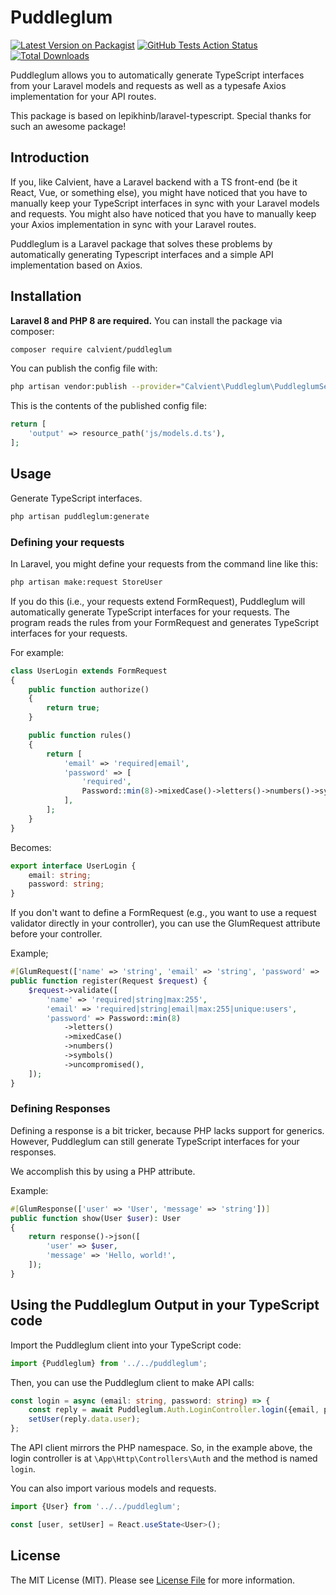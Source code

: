 # Puddleglum

[![Latest Version on Packagist](https://img.shields.io/packagist/v/calvient/puddleglum.svg?style=flat-square)](https://packagist.org/packages/based/laravel-typescript)
[![GitHub Tests Action Status](https://img.shields.io/github/workflow/status/calvient/puddle-glum/run-tests?label=tests)](https://github.com/lepikhinb/laravel-typescript/actions?query=workflow%3Arun-tests+branch%3Amain)
[![Total Downloads](https://img.shields.io/packagist/dt/calvient/puddleglum.svg?style=flat-square)](https://packagist.org/packages/based/laravel-typescript)

Puddleglum allows you to automatically generate TypeScript interfaces from your Laravel models and requests as well as
a typesafe Axios implementation for your API routes.

This package is based on lepikhinb/laravel-typescript. Special thanks for such an awesome package!

## Introduction

If you, like Calvient, have a Laravel backend with a TS front-end (be it React, Vue, or something else),
you might have noticed that you have to manually keep your TypeScript interfaces in sync with your Laravel models and
requests.
You might also have noticed that you have to manually keep your Axios implementation in sync with your Laravel routes.

Puddleglum is a Laravel package that solves these problems by automatically generating Typescript interfaces and a simple API implementation based on Axios.

## Installation

**Laravel 8 and PHP 8 are required.**
You can install the package via composer:

```bash
composer require calvient/puddleglum
```

You can publish the config file with:

```bash
php artisan vendor:publish --provider="Calvient\Puddleglum\PuddleglumServiceProvider" --tag="puddleglum-config"
```

This is the contents of the published config file:

```php
return [
    'output' => resource_path('js/models.d.ts'),
];
```

## Usage

Generate TypeScript interfaces.

```bash
php artisan puddleglum:generate
```

### Defining your requests

In Laravel, you might define your requests from the command line like this:

```bash
php artisan make:request StoreUser
```

If you do this (i.e., your requests extend FormRequest), Puddleglum will automatically generate TypeScript interfaces
for your requests. The program reads the rules from your FormRequest and generates TypeScript interfaces for your
requests.

For example:

```php 
class UserLogin extends FormRequest
{
	public function authorize()
	{
		return true;
	}

	public function rules()
	{
		return [
			'email' => 'required|email',
			'password' => [
				'required',
				Password::min(8)->mixedCase()->letters()->numbers()->symbols()->uncompromised(),
			],
		];
	}
}

```

Becomes:
```typescript
export interface UserLogin {
	email: string;
	password: string;
}
```

If you don't want to define a FormRequest (e.g., you want to use a request validator directly in your controller),
you can use the GlumRequest attribute before your controller.

Example;
```php
#[GlumRequest(['name' => 'string', 'email' => 'string', 'password' => 'string'])]
public function register(Request $request) {
    $request->validate([
        'name' => 'required|string|max:255',
        'email' => 'required|string|email|max:255|unique:users',
        'password' => Password::min(8)
            ->letters()
            ->mixedCase()
            ->numbers()
            ->symbols()
            ->uncompromised(),
    ]);
}
```

### Defining Responses

Defining a response is a bit tricker, because PHP lacks support for generics. However, Puddleglum can still generate
TypeScript interfaces for your responses.

We accomplish this by using a PHP attribute.

Example:

```php
#[GlumResponse(['user' => 'User', 'message' => 'string'])]
public function show(User $user): User
{
    return response()->json([
        'user' => $user,
        'message' => 'Hello, world!',
    ]);
}
```

## Using the Puddleglum Output in your TypeScript code
Import the Puddleglum client into your TypeScript code:

```typescript
import {Puddleglum} from '../../puddleglum';
```

Then, you can use the Puddleglum client to make API calls:

```typescript
const login = async (email: string, password: string) => {
    const reply = await Puddleglum.Auth.LoginController.login({email, password});
    setUser(reply.data.user);
};
```

The API client mirrors the PHP namespace.  So, in the example 
above, the login controller is at `\App\Http\Controllers\Auth` 
and the method is named `login`.

You can also import various models and requests.
```typescript
import {User} from '../../puddleglum';

const [user, setUser] = React.useState<User>();
```



## License

The MIT License (MIT). Please see [License File](LICENSE.md) for more information.
